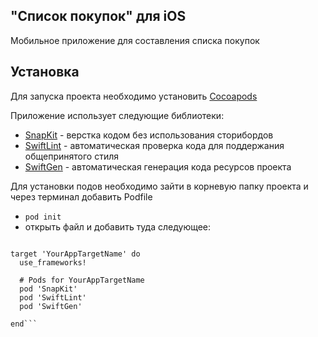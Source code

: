 ## "Список покупок" для iOS  
Мобильное приложение для составления списка покупок

## Установка  
Для запуска проекта необходимо установить [Cocoapods](https://cocoapods.org/)  

Приложение использует следующие библиотеки:  
- [SnapKit](https://github.com/SnapKit/SnapKit) - верстка кодом без использования сторибордов
- [SwiftLint](https://github.com/realm/SwiftLint) - автоматическая проверка кода для поддержания общепринятого стиля 
- [SwiftGen](https://github.com/SwiftGen/SwiftGen) - автоматическая генерация кода ресурсов проекта

Для установки подов необходимо зайти в корневую папку проекта и через терминал добавить Podfile  
- ``pod init``
- открыть файл и добавить туда следующее:

```platform :ios, '13.0'

target 'YourAppTargetName' do
  use_frameworks!

  # Pods for YourAppTargetName
  pod 'SnapKit'
  pod 'SwiftLint'
  pod 'SwiftGen'
  
end```
